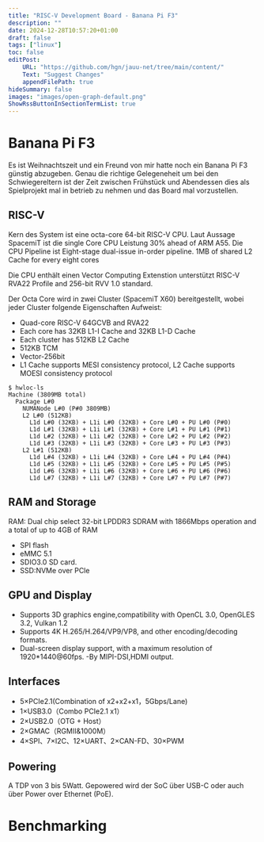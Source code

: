 ```yaml
---
title: "RISC-V Development Board - Banana Pi F3"
description: ""
date: 2024-12-28T10:57:20+01:00
draft: false
tags: ["linux"]
toc: false
editPost:
    URL: "https://github.com/hgn/jauu-net/tree/main/content/"
    Text: "Suggest Changes"
    appendFilePath: true
hideSummary: false
images: "images/open-graph-default.png"
ShowRssButtonInSectionTermList: true
---
```


# Banana Pi F3

Es ist Weihnachtszeit und ein Freund von mir hatte noch ein Banana Pi F3 günstig abzugeben. Genau die richtige Gelegeneheit um bei den Schwiegereltern ist der Zeit zwischen Frühstück und Abendessen dies als Spielprojekt mal in betrieb zu nehmen und das Board mal vorzustellen.

## RISC-V

Kern des System ist eine octa-core 64-bit RISC-V CPU. Laut Aussage SpacemiT ist
die single Core CPU Leistung  30% ahead of ARM A55. Die CPU Pipeline ist Eight-stage dual-issue in-order pipeline.
1MB of shared L2 Cache for every eight cores

Die CPU enthält einen
Vector Computing Extenstion unterstützt RISC-V RVA22 Profile and 256-bit RVV 1.0 standard. 

Der Octa Core wird in zwei Cluster (SpacemiT X60) bereitgestellt, wobei jeder Cluster folgende Eigenschaften Aufweist:

- Quad-core RISC-V 64GCVB and RVA22
- Each core has 32KB L1-I Cache and 32KB L1-D Cache
- Each cluster has 512KB L2 Cache
- 512KB TCM
- Vector-256bit
- L1 Cache supports MESI consistency protocol, L2 Cache supports MOESI consistency protocol

```
$ hwloc-ls
Machine (3809MB total)
  Package L#0
    NUMANode L#0 (P#0 3809MB)
    L2 L#0 (512KB)
      L1d L#0 (32KB) + L1i L#0 (32KB) + Core L#0 + PU L#0 (P#0)
      L1d L#1 (32KB) + L1i L#1 (32KB) + Core L#1 + PU L#1 (P#1)
      L1d L#2 (32KB) + L1i L#2 (32KB) + Core L#2 + PU L#2 (P#2)
      L1d L#3 (32KB) + L1i L#3 (32KB) + Core L#3 + PU L#3 (P#3)
    L2 L#1 (512KB)
      L1d L#4 (32KB) + L1i L#4 (32KB) + Core L#4 + PU L#4 (P#4)
      L1d L#5 (32KB) + L1i L#5 (32KB) + Core L#5 + PU L#5 (P#5)
      L1d L#6 (32KB) + L1i L#6 (32KB) + Core L#6 + PU L#6 (P#6)
      L1d L#7 (32KB) + L1i L#7 (32KB) + Core L#7 + PU L#7 (P#7)
```

## RAM and Storage

RAM: Dual chip select 32-bit LPDDR3 SDRAM with 1866Mbps operation and a total of up to 4GB of RAM

- SPI flash
- eMMC 5.1
- SDIO3.0 SD card.
- SSD:NVMe over PCle

## GPU and Display

- Supports 3D graphics engine,compatibility with OpenCL 3.0, OpenGLES 3.2, Vulkan 1.2
- Supports 4K H.265/H.264/VP9/VP8, and other encoding/decoding formats.
- Dual-screen display support, with a maximum resolution of 1920*1440@60fps. -By MIPI-DSI,HDMI output.

## Interfaces

- 5×PCIe2.1(Combination of x2+x2+x1，5Gbps/Lane)
- 1×USB3.0（Combo PCIe2.1 x1）
- 2×USB2.0（OTG + Host）
- 2×GMAC（RGMII&1000M）
- 4×SPI、7×I2C、12×UART、2×CAN-FD、30×PWM

## Powering

A TDP von 3 bis 5Watt. Gepowered wird der SoC über USB-C oder auch über Power over Ethernet (PoE). 


# Benchmarking

